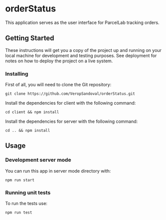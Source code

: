 # orderStatus

This application serves as the user interface for ParcelLab tracking orders.



## Getting Started

These instructions will get you a copy of the project up and running on your local machine for development and testing purposes. See deployment for notes on how to deploy the project on a live system.



### Installing

First of all, you will need to clone the Git repository:

```git clone https://github.com/VeropSandoval/orderStatus.git```

Install the dependencies for client with the following command:

```cd client && npm install```

Install the dependencies for server with the following command:

```cd .. && npm install```



## Usage

### Development server mode

You can run this app in server mode directory with:

```npm run start```


### Running unit tests

To run the tests use:

```npm run test```
